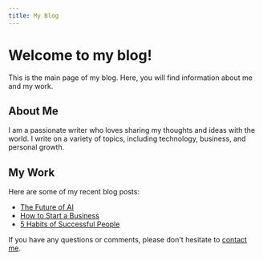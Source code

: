```yaml
---
title: My Blog
---
```


# Welcome to my blog!

This is the main page of my blog. Here, you will find information about me and my work.

## About Me

I am a passionate writer who loves sharing my thoughts and ideas with the world. I write on a variety of topics, including technology, business, and personal growth.

## My Work

Here are some of my recent blog posts:

- [The Future of AI](/articles/future-of-ai.html)
- [How to Start a Business](/articles/start-a-business.html)
- [5 Habits of Successful People](/articles/successful-habits.html)

If you have any questions or comments, please don't hesitate to [contact me](/contact.html).

